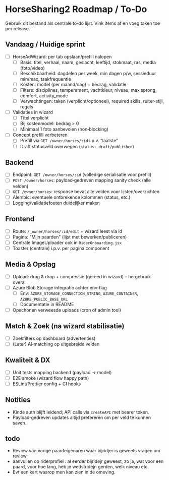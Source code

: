 # HorseSharing2 Roadmap / To‑Do

Gebruik dit bestand als centrale to‑do lijst. Vink items af en voeg taken toe per release.

## Vandaag / Huidige sprint
- [ ] HorseAdWizard: per tab opslaan/prefill nalopen
  - [ ] Basis: titel, verhaal, naam, geslacht, leeftijd, stokmaat, ras, media (foto/video)
  - [ ] Beschikbaarheid: dagdelen per week, min dagen p/w, sessieduur min/max, taakfrequentie
  - [ ] Kosten: model (per maand/dag) + bedrag, validatie
  - [ ] Filters: disciplines, temperament, vachtkleur, niveau, max sprong, comfort, activity_mode
  - [ ] Verwachtingen: taken (verplicht/optioneel), required skills, ruiter‑stijl, regels
- [ ] Validaties in wizard
  - [ ] Titel verplicht
  - [ ] Bij kostenmodel: bedrag > 0
  - [ ] Minimaal 1 foto aanbevolen (non‑blocking)
- [ ] Concept prefill verbeteren
  - [ ] Prefill via `GET /owner/horses/:id` i.p.v. “laatste”
  - [ ] Draft statusveld overwegen (`status: draft/published`)

## Backend
- [ ] Endpoint: `GET /owner/horses/:id` (volledige serialisatie voor prefill)
- [ ] `POST /owner/horses`: payload‑gedreven mapping sanity check (alle velden)
- [ ] `GET /owner/horses`: response bevat alle velden voor lijsten/overzichten
- [ ] Alembic: eventuele ontbrekende kolommen (status, etc.)
- [ ] Logging/validatiefouten duidelijker maken

## Frontend
- [ ] Route: `/_owner/horses/:id/edit` + wizard leest via id
- [ ] Pagina: "Mijn paarden" (lijst met bewerken/publiceren)
- [ ] Centrale ImageUploader ook in `RiderOnboarding.jsx`
- [ ] Toaster (centrale) i.p.v. per pagina component

## Media & Opslag
- [ ] Upload: drag & drop + compressie (gereed in wizard) – hergebruik overal
- [ ] Azure Blob Storage integratie achter env‑flag
  - [ ] Env: `AZURE_STORAGE_CONNECTION_STRING`, `AZURE_CONTAINER`, `AZURE_PUBLIC_BASE_URL`
  - [ ] Documentatie in README
- [ ] Opschonen verweesde uploads (cron of admin tool)

## Match & Zoek (na wizard stabilisatie)
- [ ] Zoekfilters op dashboard (advertenties)
- [ ] (Later) AI‑matching op uitgebreide velden

## Kwaliteit & DX
- [ ] Unit tests mapping backend (payload → model)
- [ ] E2E smoke (wizard flow happy path)
- [ ] ESLint/Prettier config + CI hooks

## Notities
- Kinde auth blijft leidend; API calls via `createAPI` met bearer token.
- Payload‑gedreven updates altijd prefereren om per veld te kunnen saven.


## todo
- Review van vorige paardeigenaren waar bijridjer is geweets vragen om review 
- aanvullen op riderprofiel : al eerder bijridejr geweest, zo ja, wat voor een paard, voor hoe lang, heb je wedstridejn gerden, welk niveau etc. 
- Evt een kart waarop men kan zien in de omeving. 